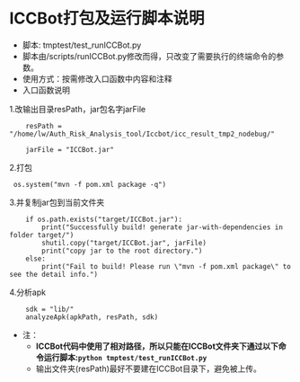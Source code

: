   # ICCBot打包及运行脚本说明


- 脚本: tmptest/test_runICCBot.py
- 脚本由/scripts/runICCBot.py修改而得，只改变了需要执行的终端命令的参数。
- 使用方式：按需修改入口函数中内容和注释
- 入口函数说明
  
1.改输出目录resPath，jar包名字jarFile
```
    resPath = "/home/lw/Auth_Risk_Analysis_tool/Iccbot/icc_result_tmp2_nodebug/"

    jarFile = "ICCBot.jar"
```
2.打包
```
 os.system("mvn -f pom.xml package -q")
```
3.并复制jar包到当前文件夹
```
    if os.path.exists("target/ICCBot.jar"):
        print("Successfully build! generate jar-with-dependencies in folder target/")
        shutil.copy("target/ICCBot.jar", jarFile)
        print("copy jar to the root directory.")
    else:
        print("Fail to build! Please run \"mvn -f pom.xml package\" to see the detail info.")
```
4.分析apk
```
    sdk = "lib/"    
    analyzeApk(apkPath, resPath, sdk)
```


- 注：
  - <b>ICCBot代码中使用了相对路径，所以只能在ICCBot文件夹下通过以下命令运行脚本:```python tmptest/test_runICCBot.py```
        </b>
  - 输出文件夹(resPath)最好不要建在ICCBot目录下，避免被上传。